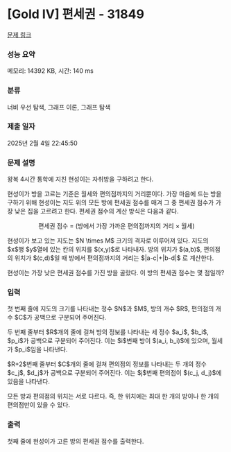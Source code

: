# [Gold IV] 편세권 - 31849 

[문제 링크](https://www.acmicpc.net/problem/31849) 

### 성능 요약

메모리: 14392 KB, 시간: 140 ms

### 분류

너비 우선 탐색, 그래프 이론, 그래프 탐색

### 제출 일자

2025년 2월 4일 22:45:50

### 문제 설명

<p>왕복 4시간 통학에 지친 현성이는 자취방을 구하려고 한다.</p>

<p>현성이가 방을 고르는 기준은 월세와 편의점까지의 거리뿐이다. 가장 마음에 드는 방을 구하기 위해 현성이는 지도 위의 모든 방에 편세권 점수를 매겨 그 중 편세권 점수가 가장 낮은 집을 고르려고 한다. 편세권 점수의 계산 방식은 다음과 같다.</p>

<p style="text-align: center;">편세권 점수 = (방에서 가장 가까운 편의점까지의 거리 × 월세)</p>

<p>현성이가 보고 있는 지도는 $N \times M$ 크기의 격자로 이루어져 있다. 지도의 $x$행 $y$열에 있는 칸의 위치를 $(x,y)$로 나타내자. 방의 위치가 $(a,b)$, 편의점의 위치가 $(c,d)$일 때 방에서 편의점까지의 거리는 $|a-c|+|b-d|$ 로 계산한다.</p>

<p>현성이는 가장 낮은 편세권 점수를 가진 방을 골랐다. 이 방의 편세권 점수는 몇 점일까?</p>

### 입력 

 <p>첫 번째 줄에 지도의 크기를 나타내는 정수 $N$과 $M$, 방의 개수 $R$, 편의점의 개수 $C$가 공백으로 구분되어 주어진다. </p>

<p>두 번째 줄부터 $R$개의 줄에 걸쳐 방의 정보를 나타내는 세 정수 $a_i$, $b_i$, $p_i$가 공백으로 구분되어 주어진다. 이는 $i$번째 방이 $(a_i, b_i)$에 있으며, 월세가 $p_i$임을 나타낸다.</p>

<p>$R+2$번째 줄부터 $C$개의 줄에 걸쳐 편의점의 정보를 나타내는 두 개의 정수 $c_j$, $d_j$가 공백으로 구분되어 주어진다. 이는 $j$번째 편의점이 $(c_j, d_j)$에 있음을 나타낸다.</p>

<p>모든 방과 편의점의 위치는 서로 다르다. 즉, 한 위치에는 최대 한 개의 방이나 한 개의 편의점만이 있을 수 있다.</p>

### 출력 

 <p>첫째 줄에 현성이가 고른 방의 편세권 점수를 출력한다.</p>


